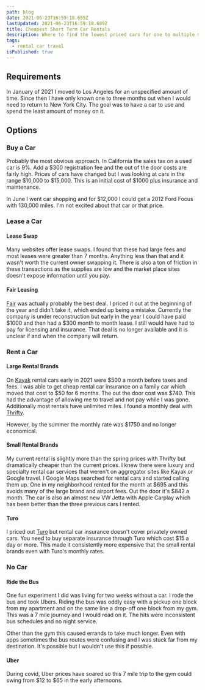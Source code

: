 ```yaml
---
path: blog
date: 2021-06-23T16:59:18.655Z
lastUpdated: 2021-06-23T16:59:18.689Z
title: Cheapest Short Term Car Rentals
description: Where to find the lowest priced cars for one to multiple months
tags:
  - rental car travel
isPublished: true
---
```

## Requirements

In January of 2021 I moved to Los Angeles for an unspecified amount of time. Since then I have only known one to three months out when I would need to return to New York City. The goal was to have a car to use and spend the least amount of money on it.

## Options
### Buy a Car
Probably the most obvious approach. In California the sales tax on a used car is 9%. Add a $300 registration fee and the out of the door costs are fairly high. Prices of cars have changed but I was looking at cars in the range $10,000 to $15,000. This is an initial cost of $1000 plus insurance and maintenance.

In June I went car shopping and for $12,000 I could get a 2012 Ford Focus with 130,000 miles. I'm not excited about that car or that price.
### Lease a Car
#### Lease Swap
Many websites offer lease swaps. I found that these had large fees and most leases were greater than 7 months. Anything less than that and it wasn't worth the current owner swapping it. There is also a ton of friction in these transactions as the supplies are low and the market place sites doesn't expose information until you pay.
#### Fair Leasing
[Fair](https://www.fair.com/) was actually probably the best deal. I priced it out at the beginning of the year and didn't take it, which ended up being a mistake. Currently the company is under reconstruction but early in the year I could have paid $1000 and then had a $300 month to month lease. I still would have had to pay for licensing and insurance. That deal is no longer available and it is unclear if and when the company will return.
### Rent a Car
#### Large Rental Brands
On [Kayak](https://www.kayak.com) rental cars early in 2021 were $500 a month before taxes and fees. I was able to get cheap rental car insurance on a family car which moved that cost to $50 for 6 months. The out the door cost was $740. This had the advantage of allowing me to travel and not pay while I was gone. Additionally most rentals have unlimited miles. I found a monthly deal with [Thrifty](https://www.thrifty.com).

However, by the summer the monthly rate was $1750 and no longer economical.
#### Small Rental Brands
My current rental is slightly more than the spring prices with Thrifty but dramatically cheaper than the current prices. I knew there were luxury and specialty rental car services that weren't on aggregator sites like Kayak or Google travel. I Google Maps searched for rental cars and started calling them up. One in my neighborhood rented for the month at $695 and this avoids many of the large brand and airport fees. Out the door it's $842 a month. The car is also an almost new VW Jetta with Apple Carplay which has been better than the three previous cars I rented.
#### Turo
I priced out [Turo](https://www.Turo.com) but rental car insurance doesn't cover privately owned cars. You need to buy separate insurance through Turo which cost $15 a day or more. This made it consistently more expensive that the small rental brands even with Turo's monthly rates.
### No Car
#### Ride the Bus
One fun experiment I did was living for two weeks without a car. I rode the bus and took Ubers. Riding the bus was oddly easy with a pickup one block from my apartment and on the same line a drop-off one block from my gym. This was a 7 mile journey and I would read on it. The hits were inconsistent bus schedules and no night service.

Other than the gym this caused errands to take much longer. Even with apps sometimes the bus routes were confusing and I was stuck far from my destination. It's possible but I wouldn't use this if possible.
#### Uber
During covid, Uber prices have soared so this 7 mile trip to the gym could swing from $12 to $65 in the early afternoons.